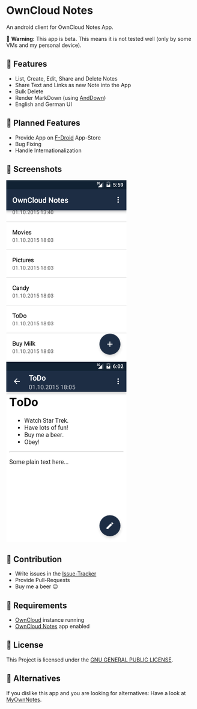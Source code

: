 # OwnCloud Notes
An android client for OwnCloud Notes App.

:construction: **Warning:** This app is beta. This means it is not tested well (only by some VMs and my personal device).

## :rocket: Features
* List, Create, Edit, Share and Delete Notes
* Share Text and Links as new Note into the App
* Bulk Delete
* Render MarkDown (using [AndDown](https://github.com/commonsguy/cwac-anddown))
* English and German UI

## :checkered_flag: Planned Features
* Provide App on [F-Droid](https://f-droid.org/) App-Store
* Bug Fixing
* Handle Internationalization

## :eyes: Screenshots
![Demo 1](/demo-1.png)
![Demo 2](/demo-2.png)

## :wrench: Contribution
* Write issues in the [Issue-Tracker](https://github.com/stefan-niedermann/OwnCloud-Notes/issues)
* Provide Pull-Requests
* Buy me a beer :wink:

## :link: Requirements
* [OwnCloud](https://github.com/owncloud/) instance running
* [OwnCloud Notes](https://github.com/owncloud/notes) app enabled

## :notebook: License
This Project is licensed under the [GNU GENERAL PUBLIC LICENSE](/LICENSE).

## :twisted_rightwards_arrows: Alternatives
If you dislike this app and you are looking for alternatives: Have a look at [MyOwnNotes](https://github.com/aykit/MyOwnNotes).
